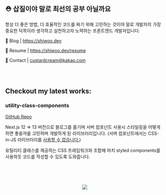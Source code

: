 ## ⛑️ 삽질이야 말로 최선의 공부 아닐까요

항상 더 좋은 방법, 더 효율적인 코드를 짜기 위해 고민하는 것이야 말로 개발자의 가장 중요한 덕목이라 생각하고 실천하고자 노력하는 프론트엔드 개발자입니다.

🔗 Blog | https://shiwoo.dev

🔗 Resume | https://shiwoo.dev/resume

📧 Contact | custardcream@kakao.com

<br />
<br />

## Checkout my latest works:

### utility-class-components

[GitHub Repo](https://github.com/custardcream98/utility-class-components)

Next.js 12 => 13 버전으로 블로그를 옮기며 서버 컴포넌트 사용시 스타일링을 어떻게 하면 좋을까를 고민하며 개발하게 된 라이브러리입니다. (서버 컴포넌트에서는 CSS-in-JS 라이브러리를 [사용할 수 없습니다.](https://nextjs.org/docs/app/building-your-application/styling/css-in-js))

유틸리티 클래스를 제공하는 CSS 프레임워크와 조합해 마치 styled components를 사용하듯 코드를 작성할 수 있도록 도와줍니다.

<br />
<br />
<br />
<p align='center'>
 <img src='https://github-readme-stats.vercel.app/api?username=custardcream98&show_icons=true&theme=transparent&include_all_commits=true'/>
<!--  <img src='https://github-readme-stats.vercel.app/api/wakatime?username=custardcream98&layout=compact'/> -->
</p>

<!-- ## ✍️ 지금은 이런 것들을 공부하고 있어요

![Java](https://img.shields.io/badge/java-%23ED8B00.svg?style=flat-square&logo=java&logoColor=white)
![Spring](https://img.shields.io/badge/spring-%236DB33F.svg?style=flat-square&logo=spring&logoColor=white)
![Kotlin](https://img.shields.io/badge/kotlin-%230095D5.svg?style=flat-square&logo=kotlin&logoColor=white)
![Firebase](https://img.shields.io/badge/Firebase-039BE5?style=flat-square&logo=Firebase&logoColor=white)
![AWS](https://img.shields.io/badge/AWS-%23FF9900.svg?style=flat-square&logo=amazon-aws&logoColor=white) -->

<!-- + 코딩테스트, CS공부 -->

<!-- # 📖 지금은 이런 프로젝트를 개발하고 있어요!

* [**custard-ui - React Component Library**](https://github.com/custardcream98/custard-ui)
  *1인, `TypeScript`, `React.js`, `Rollup`, `emotion`, `Storybook`*
* [**DevPort - 이력서 기반 면접 질문 예상 서비스**](https://github.com/custardcream98/DevPort)
  *1인, `TypeScript`, `Next.js`, `emotion`*

# 🧑‍💻 저는 이런 일을 했어요!

## 스냅 사진사 SNS, Snappy
*4인, `JavaScript`, `React`, `styled-components`, `eslint`*

[서비스 링크](https://devone-snappy.vercel.app/)
[발표 자료 링크](https://www.icloud.com/keynote/010JUfnE6aCei9AuFDNTjTmvw)
[Github Repo](https://github.com/likelion-devone/snappy)

스냅 사진사와 일반 사용자를 매칭하는 SNS 서비스입니다. FE 4인이 모여 개발한 프로젝트로, 감사하게도 제가 팀장을 맡아 프로젝트를 진행했습니다.

서버와의 비동기 통신시 반복되는 복잡한 패턴을 공통 훅으로 분리한 `useAPI` 커스텀 훅이나, 유연한 컴포넌트 설계 및 props-drilling을 줄이기 위해 사용한 컴파운드 컴포넌트 패턴 등 React 프로젝트의 설계 측면에서 여러모로 고민하는 시간을 가졌습니다. 컴포넌트의 UI와 로직을 분리하는 일이 얼마나 큰 효율성을 가져오는지를 느낄 수 있었고, JSDoc이 자동완성이라는 장점을 가져옴과 동시에 타 팀원에게 내가 작성한 코드를 이해하고 사용하는 데 큰 도움이 될 수 있다는걸 몸소 체험했습니다. (그래서 타입스크립트가 더 좋아졌습니다)

더불어 팀 프로젝트를 리드하는 경험은 제 Soft Skill을 향상시키는 데에도 큰 도움이 되었으며, 마지막 동료평가때 감사하게도 높은 점수를 받을 수 있었습니다.

## 코드를 나누는 공간: Share it!
*1인, `TypeScript`, `React`, `styled-components`, `React Helmet`, `Firebase`, `Express.js`*

[커뮤니티 링크](https://share-it-rust.vercel.app/)

[Github Repo](https://github.com/custardcream98/share-it)

'코드를 자유롭게 나누고 피드백을 주고받는 공간이 있었으면 좋겠다'는 생각으로 개발을 시작한 작은 커뮤니티입니다. `Firebase`를 통해 얻은 Auth를 철저히 확인하는 라우팅 및 커스텀 훅을 설계한 부분이 재밌었습니다. 백엔드 사이드에서도 `Firebase`와 `Express.js`를 활용해 사용자가 댓글을 남길 때 프론트로부터 받은 Auth Token을 검증 후 통과한다면 글 작성자에게 댓글 알람 메일을 보내는 엔드포인트를 하나 개발하기도 했습니다.

이후 단순히 개발에서 그치지 않고 웹의 성능을 향상시키고자 Lazy Loading, 서브셋 폰트 사용 등의 방법을 사용해 Lighthouse 기준 성능 점수를 77점에서 91점으로 끌어올렸습니다.([자세한 과정 포스팅](https://custardcream.vercel.app/posts/%EA%B0%9C%EC%9D%B8%20%ED%94%84%EB%A1%9C%EC%A0%9D%ED%8A%B8%20Share%20it!%EC%9D%98%20%EC%84%B1%EB%8A%A5%20%EC%B5%9C%EC%A0%81%ED%99%94%ED%95%98%EA%B8%B0#%EA%B2%B0%EB%A1%A0)) `React Helmet`도 적극적으로 사용해 SEO 또한 놓치지 않고자 했습니다.  

## 착한 이륜차 운전자 평가 모델 개발 연구용 설문 웹사이트 개발
*1인, 연구실 연구과제, `TypeScript`, `Next.js`, `recoil`, `Tailwind CSS`*

[배포된 설문지](https://goodrider-interview-web.vercel.app/)

[Github Repo](https://github.com/custardcream98/goodrider-interview-web)

단순한 설문지가 아니라, 사용자가 `<input type="range"/>`를 움직일 때마다 AHP 방법론에 의거해 사용자의 응답이 일관성을 띄고 있는지 여부를 검증, 일관성에 방해가 되는 문제를 하이라이트하고 올바른 방향으로 수정하도록 하는 아주 복잡한 로직이 들어간 설문지입니다. 기본이 되는 코드는 파이썬으로 개발됐는데, 슬라이더를 움직이는 순간 실시간으로 검증이 필요했기에 클라이언트 사이드에서 계산을 구현하기 위해 TS로 마이그레이션 해왔고, 그 과정에서 [일부 로직을 수정하거나 리팩토링](https://custardcream.vercel.app/posts/%EB%B3%B5%EC%9E%A1%ED%95%98%EA%B2%8C%20%EA%B5%AC%EC%84%B1%EB%90%9C%20if%EB%AC%B8%20%EB%A6%AC%ED%8C%A9%ED%86%A0%EB%A7%81%ED%95%98%EA%B8%B0)까지 했습니다.

이 외에 사용자가 모든 페이지의 설문에 대해 응답을 마쳤는지를 확인하기 위해 `recoil`로 전역 상태 관리를 어떻게 해야 효율적일지, 혹은 사용자가 응답 도중 나갔다가 다시 돌아올 경우 로드를 위해 로컬 스토리지에 데이터를 어떻게 저장하고 이를 전역 상태와 어떻게 동기화할지를 중점으로 신경써 개발했습니다.

다소 어려운 로직이 들어가는 설문지를 혼자 개발하는 과정이 쉽지는 않았지만 워낙 특별한 모양의 웹 설문지를 개발한 덕에 특허출원을 진행하고 있어 제 자랑스런 프로젝트중 하나에요! 

## 개발 블로그 **하나부터 열까지 직접** 개발
*1인, `TypeScript`, `Next.js`, `Express.js`, `styled-components`*

[블로그](https://custardcream.vercel.app/)

[Github Repo](https://github.com/custardcream98/blog-from-beginning-to-end)

저만의 개발 블로그는 제 개성을 나타내는 도구 중 하나라고 생각해요. 그런 의미에서 흔한 `jekyll`로 생성된 테마의 블로그를 운영하고 싶지 않았고, 직접 블로그를 하나 하나 개발하기로 했어요.

`Next.js` 프레임워크를 사용해 개발 중이고, Vercel로 deploy 됐어요. 블로그에 간단하게 댓글 하나 남길 때에도 로그인을 하게 만들고 싶지 않아 `Firebase`를 이용해 댓글 기능을 직접 구현했어요. 댓글이 달리면 제 메일로 알람도 오게(`nodemailer`) 만들었고, Open Graph Image / Thumbnail을 자동 생성하는 간단한 Express 서버도 개발해 사용중입니다.

최근에는 블로그 내에서 포스트 검색 기능을 개발하기도 했습니다. ([개발 기록 1](https://custardcream.vercel.app/posts/%EB%B8%94%EB%A1%9C%EA%B7%B8%EC%97%90%20%EA%B2%80%EC%83%89%20%EA%B8%B0%EB%8A%A5%EC%9D%84%20%EA%B5%AC%ED%98%84%ED%95%B4%EB%B3%B4%EC%9E%90%201), [개발 기록 2](https://custardcream.vercel.app/posts/%EB%B8%94%EB%A1%9C%EA%B7%B8%EC%97%90%20%EA%B2%80%EC%83%89%20%EA%B8%B0%EB%8A%A5%EC%9D%84%20%EA%B5%AC%ED%98%84%ED%95%B4%EB%B3%B4%EC%9E%90%202)) Debouncing / Throttling 기법을 비교해보고 Debouncing 기법을 활용, API Call을 최소화했습니다.

## 금연 타이머 Smoquit #노담이면_좋겠어
*1인, `React`, `Redux Toolkit`, `Firebase`*

[사용해보기](https://custardcream98.github.io/smoquit/)

[Github Repo](https://github.com/custardcream98/smoquit)

`React.js`, `React-Redux`, `React-Bootstrap`, `Firebase` 등의 스택을 사용해 개발한 금연 타이머입니다. 평소에 금연을 도전하지만 계속해서 실패했던 이유가 금연에 대한 동기 부여가 부족했기 때문이라고 생각했고, 금연을 시작하면 실시간으로 지금까지 지킨 금연이 내게 얼마나 큰 이익을 줬는지 보여주는 Web App을 만들어야겠다 생각했습니다.

로그인, 도전 내역 조회(최신순, 기록순), 프로필 수정, 리더보드 등의 기능을 구현했습니다.

Github Pages로 앱을 Deploy하며 '왜 `HashRouter`로 배포하지 않으면 안되는걸까?' 라는 물음을 해결하며 Web Server가 정적인 웹사이트만을 제공하는 경우 SPA의 Routing을 어떻게 하면 좋을지에 대해 연구했고, Hashed Route(Fragment)가 아닌 `BrowserRouter`를 이용해 정상적인 path를 가진 React App을 배포할 수 있었습니다.

## 경로 기반 일정 스케줄링 크로스플랫폼 어플리케이션 개발
*2인, 풀스택으로 참여, `Flutter`, `Django`, `PostgreSQL`*

[졸업작품 설명 보러가기](https://uos-urbanscience.org/archives/uos_portfolio/%eb%8f%99%ec%84%a0%ec%9d%84-%ea%b3%a0%eb%a0%a4%ed%95%9c-all-in-one-%ec%9d%bc%ec%a0%95-%ec%8a%a4%ec%bc%80%ec%a4%84%eb%a7%81-%ec%84%9c%eb%b9%84%ec%8a%a4)

[Github Repo](https://github.com/Dayplan-it/Dayplan.it)

`Flutter`와 `Django`, `PostgreSQL`을 이용해 크로스플랫폼 어플리케이션을 개발했습니다. 개발 전반에 걸쳐서 풀스택 개발자로서 참여했으며, Github를 이용한 Git-flow 기반의 협업을 경험했고, Spatial Database 설계 및 구축, AWS를 이용한 서버 Deploy등을 해봤습니다.

특히, '일정'이라는 복잡한 데이터를 어떻게 하면 효율적으로 Database에 저장할 수 있을지, Server와 Front-End에서 각각 데이터를 어떻게 Serialize, Deserialize 할 수 있을지, 또 이를 위해 각 객체를 어떻게 설계해야 할지 등을 유기적으로 고민하는 과정을 거치며 크게 성장했어요.

단 둘뿐인 팀에서 3 ~ 4개월 만에 서비스가 가능한 수준의 어플리케이션을 개발하는 과정이 쉽지는 않았지만, **도시과학대학장 상 수상**이라는 좋은 결과를 얻었어요! 개발자가 되기로 마음먹은 계기가 된 정말 고마운 프로젝트였어요.

## 디스코드, 카카오톡 챗봇
*1인, `Node.js`*

[챗봇 기능 구경가기](https://blog.naver.com/sg05098/222596637921)

21.08부터 개발을 시작한 챗봇이에요. `Node.js`를 이용해 개발했는데, 처음에는 재미로 시작했던게 하나 둘 기능을 붙여나가다보니 지금은 20~30개의 기능을 가진 챗봇이 됐어요.

특히, 암호화폐, NFT 관련 기능이 아주 강력해요. 그래서인지 지금은 무려 약 500여명의 사용자가 있는 봇입니다.

> 재미로 시작했던 프로젝트라 기능을 덕지덕지 붙이다보니 코드가 금새 더러워졌어요. 그래도 잘 돌아가니 크게 고칠 필요성을 못느끼고 있다가, 버그가 발생해 고치려고 달려드니 너무 복합한 구조 때문에 엄청 애를 먹은 일이 있었어요. 그 후 객체지향 프로그래밍, 소프트웨어 아키텍처의 중요성을 깨닫고, 열심히 고쳐나가고 있어요! (물론 서비스에는 지장이 없어요)

## 인천시 생활폐기물 발생량 분석 및 예측 모델 개발
*6인, 연구실 연구과제, `GIS`, `Python`, `C# (ASP.NET)`*

서울시립대학교 공간데이터베이스 연구실 학부생 연구원으로 활동하며 진행한 프로젝트입니다.

분석용 데이터 관리를 위한 Spatial Database 설계와, 데이터 정제 및 약 200GB정도의 데이터가 담기는 데이터베이스 구축을 맡았고, GIS, Python 등을 이용해 데이터를 여러 각도에서 분석하고, 시각화 하는 일도 했습니다.

분석을 하며 가장 힘들었던건 정제되지 않은 데이터를 체계적으로 정리하는 과정이였어요. 전혀 체계가 잡혀있지 않은 체 중구난방으로 생성된 원 데이터들을 보며, 질 좋은 데이터를 만드는 일이 얼마나 중요한건지 배울 수 있었습니다. -->

<!-- [![Hits](https://hits.seeyoufarm.com/api/count/incr/badge.svg?url=https%3A%2F%2Fgithub.com%2Fcustardcream98&count_bg=%234C7CFF&title_bg=%23555555&icon=&icon_color=%23E7E7E7&title=hits&edge_flat=false)](https://hits.seeyoufarm.com) -->

<!--
---------------
# 🙌 Welcome! 🙌
## Introduce
- [Univ. Of Seoul](https://www.uos.ac.kr/en/main.do?epTicket=INV) Junior Student ✏️📖
- Majoring [Geoinformatics](https://www.uos.ac.kr/en/academics/colleges/cuscience/geolnformatics/introduction.do) 🧭
- Learning Python, R, C#, GIS, MATLAB, Database(SQL), JavaScript 👨‍💻
- 🔥 Working for [Spatial Databases Lab](http://geodb.uos.ac.kr) 🔬
- Also do 🎨 vector graphic work 👇 sometimes for fun!
<img src ="https://user-images.githubusercontent.com/87423085/130342061-9e17b2da-dce8-4087-8b2c-745e8a94f714.jpg" width="30%" height="30%"/>
<img src ="https://user-images.githubusercontent.com/87423085/130342191-3f8b2ac4-8683-47bf-b51c-30b15fd69e6a.png" width="40%" height="40%">
 
## How to contact me
- E-mail ✉️ : custardcream@kakao.com
- [Github Page](https://custardcream98.github.io/) 😉
--------------
-->
